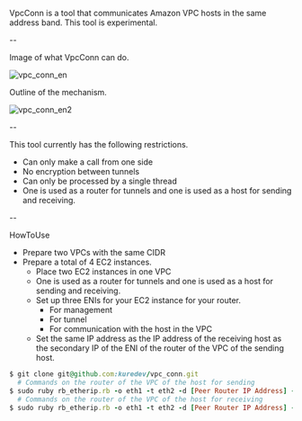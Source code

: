 VpcConn is a tool that communicates Amazon VPC hosts in the same address band.
This tool is experimental.

--

Image of what VpcConn can do.

![vpc_conn_en](https://user-images.githubusercontent.com/33872553/131209579-2b26f738-5b03-4a1f-ba87-40292f3a264a.png)

Outline of the mechanism.

![vpc_conn_en2](https://user-images.githubusercontent.com/33872553/131215290-1ac0927f-e63f-4aa5-bd17-8fe53df80b8b.png)

--

This tool currently has the following restrictions.

- Can only make a call from one side
- No encryption between tunnels
- Can only be processed by a single thread
- One is used as a router for tunnels and one is used as a host for sending and receiving.


--

HowToUse

- Prepare two VPCs with the same CIDR
- Prepare a total of 4 EC2 instances.
  - Place two EC2 instances in one VPC
  - One is used as a router for tunnels and one is used as a host for sending and receiving.
  - Set up three ENIs for your EC2 instance for your router.
    - For management
    - For tunnel
    - For communication with the host in the VPC
  - Set the same IP address as the IP address of the receiving host as the secondary IP of the ENI of the router of the VPC of the sending host.

```ruby
$ git clone git@github.com:kuredev/vpc_conn.git
  # Commands on the router of the VPC of the host for sending
$ sudo ruby rb_etherip.rb -o eth1 -t eth2 -d [Peer Router IP Address] -s [IP address to communicate with peer VPC host] -r [Same IP address as the receiving host]
  # Commands on the router of the VPC of the host for receiving
$ sudo ruby rb_etherip.rb -o eth1 -t eth2 -d [Peer Router IP Address] -s [IP address to communicate with peer VPC host]
```
